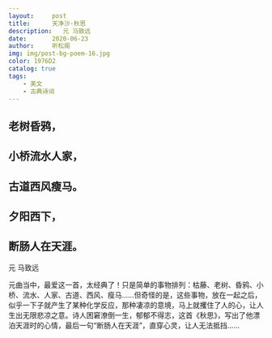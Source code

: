 ```yaml
---
layout:     post
title:      天净沙·秋思
description:   元 马致远
date:       2020-06-23
author:     听松阁
img: img/post-bg-poem-16.jpg
color: 1976D2
catalog: true
tags:
    - 美文
    - 古典诗词
---
```


## 老树昏鸦，
## 小桥流水人家，
## 古道西风瘦马。
## 夕阳西下，
## 断肠人在天涯。

元 马致远


元曲当中，最爱这一首，太经典了！只是简单的事物排列：枯藤、老树、昏鸦、小桥、流水、人家、古道、西风、瘦马……但奇怪的是，这些事物，放在一起之后，似乎一下子就产生了某种化学反应，那种凄凉的意境，马上就攫住了人的心，让人生出无限悲凉之意。诗人困窘潦倒一生，郁郁不得志，这首《秋思》，写出了他漂泊天涯时的心情，最后一句“断肠人在天涯”，直穿心灵，让人无法抵挡……
